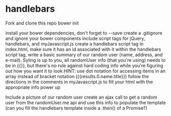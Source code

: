 # handlebars

Fork and clone this repo
bower init

install your bower dependencies, don't forget to --save
create a .gitignore and ignore your bower components
include script tags for jQuery, handlebars, and myJavascript.js
create a handlebars script tag in index.html, make sure it has an id associated with it
within the handlebars script tag, write a basic summary of our random user (name, address, and e-mail). Syling is up to you,
all randomUser info (that you're using) needs to be in {{}}, but there's no rule against hard coding info while you're figuring out how you want it to look
HINT: use dot notation for accessing items in an array instead of bracket notation ({{results.0.name.title}})
follow the directions in the comments in myJavascript.js to fill your html with the appropriate info
power up

Include a picture of our random user
create an ajax call to get a random user from the randomUser.me api and use this info to populate the template (can you fill the handlebars template inside a .then() of a Promise?)
